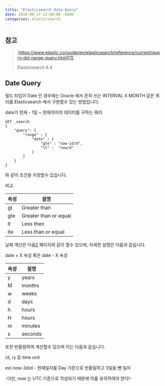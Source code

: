 ```yaml
---
title: "Elasticsearch Date Query"
date: 2018-09-17 13:40:00 -0400
categories: elasticsearch
---
```


## 참고
> [https://www.elastic.co/guide/en/elasticsearch/reference/current/query-dsl-range-query.html][1]
> 
> Elasticsearch 6.4

## Date Query
필드 타입이 Date 인 경우에는 Oracle 에서 흔히 쓰는 INTERVAL X MONTH 같은 쿼리를 Elasticsearch 에서 구현할수 있는 방법입니다.

date가 현재 - 1일 ~ 현재까지의 데이터를 구하는 쿼리

```
GET _search
{
    "query": {
        "range" : {
            "date" : {
                "gte" : "now-1d/d",
                "lt" :  "now/d"
            }
        }
    }
}
```
와 같이 조건을 지정할수 있습니다.

비교

| 속성 | 설명 |
|------|------|
|gt|Greater than|
|gte|Greater than or equal|
|lt|Less then|
|lte|Less than or equal|

날짜 계산은 다음[2] 페이지와 같이 할수 있으며, 자세한 설명은 다음과 같습니다.

date + X 속성 혹은 date - X 속성

|속성|설명|
|----|----|
|y|years|
|M|months|
|w|weeks|
|d|days|
|h|hours|
|H|hours|
|m|minutes|
|s|seconds|

또한 반올림하여 계산할수 있으며 이는 다음과 같습니다.

/d, /y 등 time unit

ex) now-3d/d - 현재일자를 Day 기준으로 반올림하고 3일을 뺀 일자

-다만, now 는 UTC 기준으로 작성되기 때문에 이를 유의하여야 한다!-

[1]:https://www.elastic.co/guide/en/elasticsearch/reference/current/query-dsl-range-query.html
[2]:https://www.elastic.co/guide/en/elasticsearch/reference/current/common-options.html#date-math